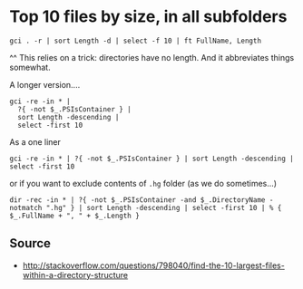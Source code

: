 # Top 10 files by size, in all subfolders


    gci . -r | sort Length -d | select -f 10 | ft FullName, Length

^^ This relies on a trick: directories have no length. And it abbreviates things somewhat.

A longer version....

    gci -re -in * |
      ?{ -not $_.PSIsContainer } |
      sort Length -descending |
      select -first 10

As a one liner

    gci -re -in * | ?{ -not $_.PSIsContainer } | sort Length -descending | select -first 10

or if you want to exclude contents of `.hg` folder (as we do sometimes...)

    dir -rec -in * | ?{ -not $_.PSIsContainer -and $_.DirectoryName -notmatch ".hg" } | sort Length -descending | select -first 10 | % { $_.FullName + ", " + $_.Length }


## Source

 * <http://stackoverflow.com/questions/798040/find-the-10-largest-files-within-a-directory-structure>